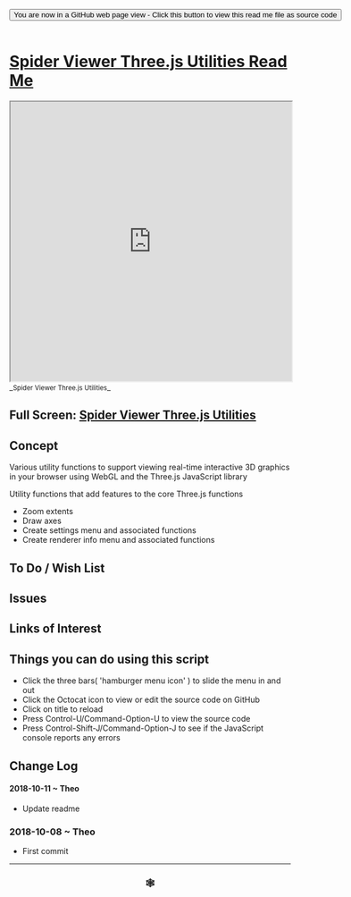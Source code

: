 
<span style=display:none; >[You are now in a GitHub source code view - click this link to view Read Me file as a web page]( https://www.ladybug.tools/spider-gbxml-tools/#cookbook/spider-viewer-threejs-utilities/README.md "View file as a web page." ) </span>

<div><input type=button class = 'btn btn-secondary btn-sm' onclick="window.location.href='https://github.com/ladybug-tools/spider-gbxml-tools/blob/master/cookbook/spider-viewer-threejs-utilities/README.md'";
value='You are now in a GitHub web page view - Click this button to view this read me file as source code' ></div>

<br>

# [Spider Viewer Three.js Utilities Read Me]( #cookbook/spider-viewer-threejs-utilities/README.md )


<iframe src=https://www.ladybug.tools/spider-gbxml-tools/cookbook/spider-viewer-threejs-utilities/index.html width=100% height=500px >Iframes are not viewable in GitHub source code views</iframe>
_<small>Spider Viewer Three.js Utilities</small>_

## Full Screen: [Spider Viewer Three.js Utilities]( https://www.ladybug.tools/spider-gbxml-tools/cookbook/spider-viewer-threejs-utilities/r7/spider-viewer-threejs-utilities.html )



## Concept

Various utility functions to support viewing real-time interactive 3D graphics in your browser using WebGL and the Three.js JavaScript library

Utility functions that add features to the core Three.js functions
* Zoom extents
* Draw axes
* Create settings menu and associated functions
* Create renderer info menu and associated functions


## To Do / Wish List


## Issues



## Links of Interest


## Things you can do using this script

* Click the three bars( 'hamburger menu icon' ) to slide the menu in and out
* Click the Octocat icon to view or edit the source code on GitHub
* Click on title to reload
* Press Control-U/Command-Option-U to view the source code
* Press Control-Shift-J/Command-Option-J to see if the JavaScript console reports any errors


## Change Log

#### 2018-10-11 ~ Theo

* Update readme

### 2018-10-08 ~ Theo

* First commit


***

### <center title="Howdy! My web is better than yours. ;-)" ><a href=javascript:window.scrollTo(0,0); style="text-decoration:none !important;" > &#x1f578; </a></center>



